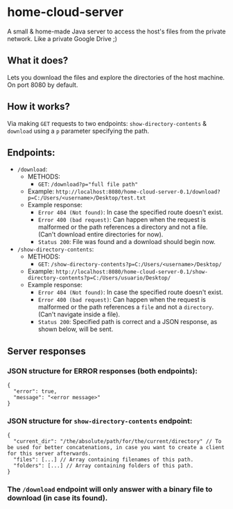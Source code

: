 # home-cloud-server
A small & home-made Java server to access the host's files from the private network. Like a private Google Drive ;)

## What it does?
Lets you download the files and explore the directories of the host machine. On port 8080 by default.

## How it works?
Via making `GET` requests to two endpoints: `show-directory-contents` & `download` using a `p` parameter specifying the path.

## Endpoints:
- `/download`:
    - METHODS: 
      - `GET`: `/download?p="full file path"`
    - Example: `http://localhost:8080/home-cloud-server-0.1/download?p=C:/Users/<username>/Desktop/test.txt`
    - Example response:
      - `Error 404 (Not found)`: In case the specified route doesn't exist.
      - `Error 400 (bad request)`: Can happen when the request is malformed or the path references a directory and not a file. (Can't download entire directories for now).
      - `Status 200`: File was found and a download should begin now.
- `/show-directory-contents`:
    - METHODS:
      - `GET`: `/show-directory-contents?p=C:/Users/<username>/Desktop/`
    - Example: `http://localhost:8080/home-cloud-server-0.1/show-directory-contents?p=C:/Users/usuario/Desktop/`
    - Example response:
      - `Error 404 (Not found)`: In case the specified route doesn't exist.
      - `Error 400 (bad request)`: Can happen when the request is malformed or the path references a `file` and not a `directory`. (Can't navigate inside a file).
      - `Status 200`: Specified path is correct and a JSON response, as shown below, will be sent.
      
## Server responses
### JSON structure for ERROR responses (both endpoints):
```
{
  "error": true,
  "message": "<error message>"
}
```

### JSON structure for `show-directory-contents` endpoint:
```
{
  "current_dir": "/the/absolute/path/for/the/current/directory" // To be used for better concatenations, in case you want to create a client for this server afterwards.
  "files": [...] // Array containing filenames of this path.
  "folders": [...] // Array containing folders of this path.
}
```
### The `/download` endpoint will only answer with a binary file to download (in case its found).
